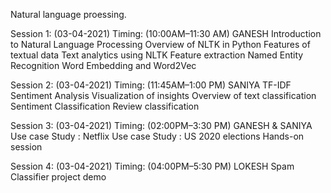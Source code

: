 Natural language proessing.

Session 1: (03-04-2021)          Timing: (10:00AM–11:30 AM) GANESH
Introduction to Natural Language Processing
Overview of NLTK in Python
Features of textual data
Text analytics using NLTK
Feature extraction
Named Entity Recognition
Word Embedding and Word2Vec 

Session 2: (03-04-2021)           Timing: (11:45AM–1:00 PM) SANIYA
TF-IDF
Sentiment Analysis
Visualization of insights
Overview of text classification
Sentiment Classification
Review classification

Session 3: (03-04-2021)            Timing: (02:00PM–3:30 PM) GANESH & SANIYA
Use case Study : Netflix
Use case Study : US 2020 elections
Hands-on session

Session 4: (03-04-2021)        Timing: (04:00PM–5:30 PM) LOKESH
Spam Classifier project demo
